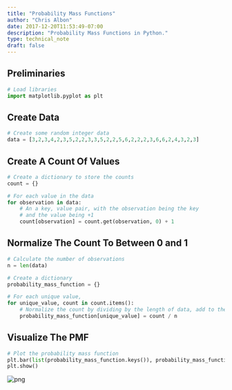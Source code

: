 ```yaml
---
title: "Probability Mass Functions"
author: "Chris Albon"
date: 2017-12-20T11:53:49-07:00
description: "Probability Mass Functions in Python."
type: technical_note
draft: false
---
```

## Preliminaries


```python
# Load libraries
import matplotlib.pyplot as plt
```

## Create Data


```python
# Create some random integer data
data = [3,2,3,4,2,3,5,2,2,3,3,5,2,2,5,6,2,2,2,3,6,6,2,4,3,2,3]
```

## Create A Count Of Values


```python
# Create a dictionary to store the counts
count = {}

# For each value in the data
for observation in data:
    # An a key, value pair, with the observation being the key
    # and the value being +1
    count[observation] = count.get(observation, 0) + 1
```

## Normalize The Count To Between 0 and 1


```python
# Calculate the number of observations
n = len(data)

# Create a dictionary
probability_mass_function = {}

# For each unique value,
for unique_value, count in count.items():
    # Normalize the count by dividing by the length of data, add to the PMC dictionary
    probability_mass_function[unique_value] = count / n
```

## Visualize The PMF


```python
# Plot the probability mass function
plt.bar(list(probability_mass_function.keys()), probability_mass_function.values(), color='g')
plt.show()
```


![png](probability_mass_functions_files/probability_mass_functions_10_0.png)

